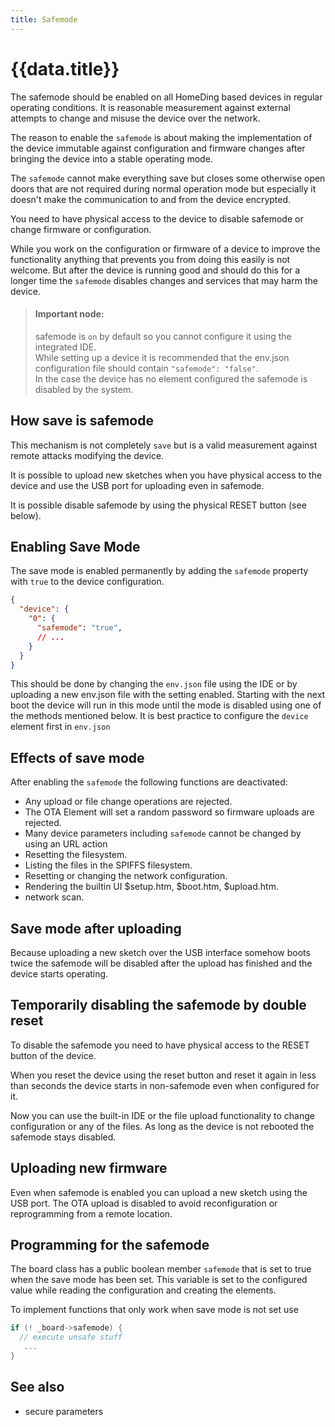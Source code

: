 ```yaml
---
title: Safemode
---
```


# {{data.title}}

The safemode should be enabled on all HomeDing based devices in regular operating conditions. It is reasonable measurement against external attempts to change and misuse the device over the network.

The reason to enable the `safemode` is about making the implementation of the device immutable against configuration and firmware changes after bringing the device into a stable operating mode.

The `safemode` cannot make everything save but closes some otherwise open doors that are not required during normal operation mode but especially it doesn't make the communication to and from the device encrypted.

You need to have physical access to the device to disable safemode or change firmware or configuration. 

While you work on the configuration or firmware of a device to improve the functionality anything that prevents you from doing this easily is not welcome.
But after the device is running good and should do this for a longer time the `safemode` disables changes and services that may harm the device.

> #### Important node:
> safemode is `on` by default so you cannot configure it using the integrated IDE.<br/>
> While setting up a device it is recommended that the env.json configuration file should contain `"safemode": "false"`.<br/>
> In the case the device has no element configured the safemode is disabled by the system.

## How save is safemode

This mechanism is not completely `save` but is a valid measurement against remote attacks modifying the device.

It is possible to upload new sketches when you have physical access to the device and use the USB port for uploading even in safemode.

It is possible disable safemode by using the physical RESET button (see below).



## Enabling Save Mode

The save mode is enabled permanently by adding the `safemode` property with `true` to the device configuration.

```json
{
  "device": {
    "0": {
      "safemode": "true",
      // ...
    }
  }
}
```
This should be done by changing the `env.json` file using the IDE or by uploading a new env.json file with the setting enabled.
Starting with the next boot the device will run in this mode until the mode is disabled using one of the methods mentioned below.
It is best practice to configure the `device` element first in `env.json`


## Effects of save mode

After enabling the `safemode` the following functions are deactivated:

* Any upload or file change operations are rejected.
* The OTA Element will set a random password so firmware uploads are rejected.
* Many device parameters including `safemode` cannot be changed by using an URL action
* Resetting the filesystem.
* Listing the files in the SPIFFS filesystem.
* Resetting or changing the network configuration.
* Rendering the builtin UI $setup.htm, $boot.htm, $upload.htm.
* network scan.


## Save mode after uploading

Because uploading a new sketch over the USB interface somehow boots twice
the safemode will be disabled after the upload has finished and the device starts operating.


## Temporarily disabling the safemode by double reset

To disable the safemode you need to have physical access to the RESET button of the device.

When you reset the device using the reset button and reset it again in less than seconds the device starts in non-safemode even when configured for it.

Now you can use the built-in IDE or the file upload functionality to change configuration or any of the files. As long as the device is not rebooted the safemode stays disabled.


## Uploading new firmware

Even when safemode is enabled you can upload a new sketch using the USB port.
The OTA upload is disabled to avoid reconfiguration or reprogramming from a remote location.


## Programming for the safemode

The board class has a public boolean member `safemode` that is set to true when the save mode has been set.
This variable is set to the configured value while reading the configuration and creating the elements.

To implement functions that only work when save mode is not set use

```cpp
if (! _board->safemode) {
  // execute unsafe stuff
   ...
}
```

## See also

* secure parameters